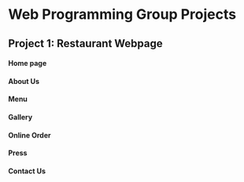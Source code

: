 # Web Programming Group Projects

## Project 1: Restaurant Webpage

#### Home page
#### About Us
#### Menu
#### Gallery
#### Online Order
#### Press
#### Contact Us

